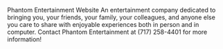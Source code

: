 Phantom Entertainment Website
An entertainment company dedicated to bringing you, your friends, your family, your colleagues, and anyone else you care to share 
with enjoyable experiences both in person and in computer. Contact Phantom Entertainment at (717) 258-4401 for more information!
